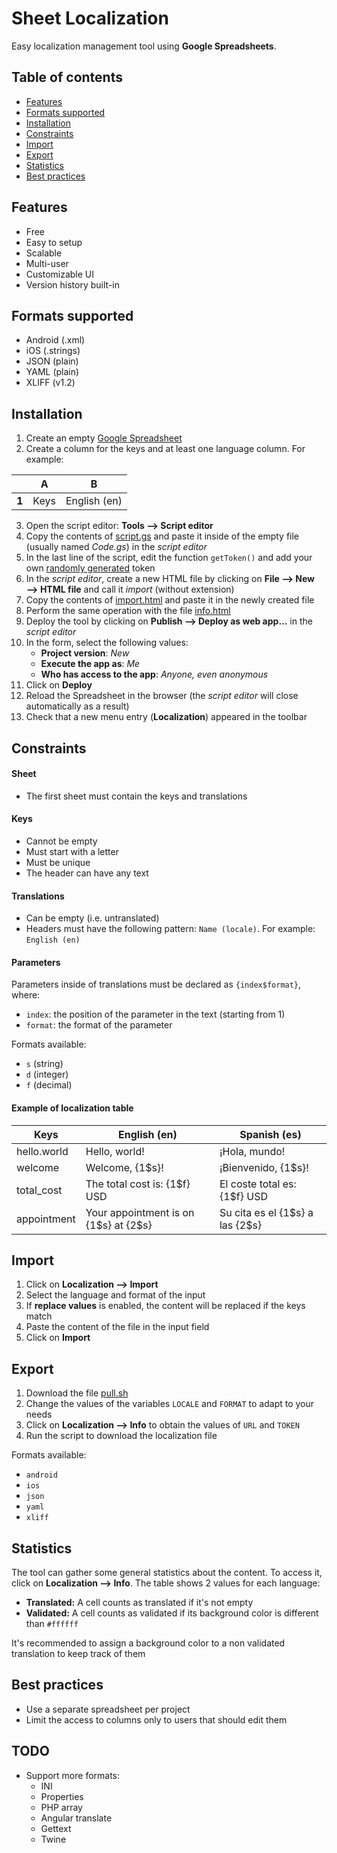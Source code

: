 # Sheet Localization

Easy localization management tool using **Google Spreadsheets**.

## Table of contents
* [Features](#features)
* [Formats supported](#formats-supported)
* [Installation](#installation)
* [Constraints](#constraints)
* [Import](#import)
* [Export](#export)
* [Statistics](#statistics)
* [Best practices](#best-practices)

## Features
* Free
* Easy to setup
* Scalable
* Multi-user
* Customizable UI
* Version history built-in

## Formats supported
* Android (.xml)
* iOS (.strings)
* JSON (plain)
* YAML (plain)
* XLIFF (v1.2)

## Installation
1. Create an empty [Google Spreadsheet](https://www.google.com/sheets/about)
2. Create a column for the keys and at least one language column. For example:

|       | A    | B            |
|-------|------|--------------|
| **1** | Keys | English (en) |

3. Open the script editor: **Tools ⟶ Script editor**
4. Copy the contents of [script.gs](https://raw.githubusercontent.com/mauriciotogneri/sheet-localization/master/script.gs) and paste it inside of the empty file (usually named *Code.gs*) in the *script editor*
5. In the last line of the script, edit the function `getToken()` and add your own [randomly generated](https://www.uuidgenerator.net) token
6. In the *script editor*, create a new HTML file by clicking on **File ⟶ New ⟶ HTML file** and call it *import* (without extension)
7. Copy the contents of [import.html](https://raw.githubusercontent.com/mauriciotogneri/sheet-localization/master/import.html) and paste it in the newly created file
8. Perform the same operation with the file [info.html](https://raw.githubusercontent.com/mauriciotogneri/sheet-localization/master/info.html)
9. Deploy the tool by clicking on **Publish ⟶ Deploy as web app…** in the *script editor*
10. In the form, select the following values:
	- **Project version**: *New*
	- **Execute the app as**: *Me*
	- **Who has access to the app**: *Anyone, even anonymous*
11. Click on **Deploy**
12. Reload the Spreadsheet in the browser (the *script editor* will close automatically as a result)
13. Check that a new menu entry (**Localization**) appeared in the toolbar

## Constraints

#### Sheet
* The first sheet must contain the keys and translations

#### Keys
* Cannot be empty
* Must start with a letter
* Must be unique
* The header can have any text

#### Translations
* Can be empty (i.e. untranslated)
* Headers must have the following pattern: `Name (locale)`. For example: `English (en)`

#### Parameters
Parameters inside of translations must be declared as `{index$format}`, where:
* `index`: the position of the parameter in the text (starting from 1)
* `format`: the format of the parameter

Formats available:
* `s` (string)
* `d` (integer)
* `f` (decimal)

#### Example of localization table

| Keys        | English (en)                              | Spanish (es)                         |
|-------------|-------------------------------------------|--------------------------------------|
| hello.world | Hello, world!                             | ¡Hola, mundo!                        |
| welcome     | Welcome, {1$s}!                           | ¡Bienvenido, {1$s}!                  |
| total_cost  | The total cost is: {1$f} USD              | El coste total es: {1$f} USD         |
| appointment | Your appointment is on {1$s} at {2$s}     | Su cita es el {1$s} a las {2$s}      |

## Import

1. Click on **Localization ⟶ Import**
2. Select the language and format of the input
3. If **replace values** is enabled, the content will be replaced if the keys match
4. Paste the content of the file in the input field
5. Click on **Import**

## Export

1. Download the file [pull.sh](https://raw.githubusercontent.com/mauriciotogneri/sheet-localization/master/pull.sh)
2. Change the values of the variables `LOCALE` and `FORMAT` to adapt to your needs
3. Click on **Localization ⟶ Info** to obtain the values of `URL` and `TOKEN`
4. Run the script to download the localization file

Formats available:
* `android`
* `ios`
* `json`
* `yaml`
* `xliff`

## Statistics

The tool can gather some general statistics about the content. To access it, click on **Localization ⟶ Info**. The table shows 2 values for each language:
* **Translated:** A cell counts as translated if it's not empty
* **Validated:** A cell counts as validated if its background color is different than `#ffffff`

It's recommended to assign a background color to a non validated translation to keep track of them

## Best practices
* Use a separate spreadsheet per project
* Limit the access to columns only to users that should edit them

## TODO
* Support more formats:
	- INI
	- Properties
	- PHP array
	- Angular translate
	- Gettext
	- Twine